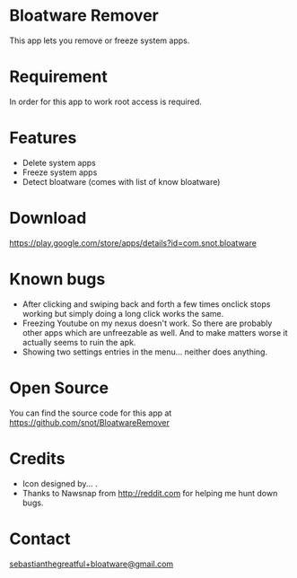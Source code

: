Bloatware Remover
=================
This app lets you remove or freeze system apps.


Requirement
===========
In order for this app to work root access is required.


Features
========
* Delete system apps
* Freeze system apps
* Detect bloatware (comes with list of know bloatware)


Download
========
<https://play.google.com/store/apps/details?id=com.snot.bloatware>


Known bugs
==========
* After clicking and swiping back and forth a few times onclick stops working but simply doing a long click works the same.
* Freezing Youtube on my nexus doesn't work. So there are probably other apps which are unfreezable as well. And to make matters worse it actually seems to ruin the apk.
* Showing two settings entries in the menu... neither does anything.


Open Source
===========
You can find the source code for this app at <https://github.com/snot/BloatwareRemover>


Credits
=======
* Icon designed by... .
* Thanks to Nawsnap from <http://reddit.com> for helping me hunt down bugs.


Contact
=======
<sebastianthegreatful+bloatware@gmail.com>

